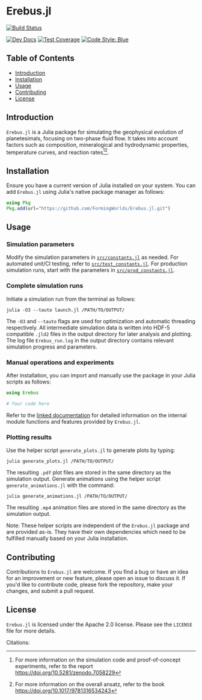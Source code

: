 # Erebus.jl

[![Build Status](https://github.com/formingworlds/Erebus.jl/actions/workflows/CI.yml/badge.svg?branch=main)](https://github.com/formingworlds/Erebus.jl/actions/workflows/CI.yml?query=branch%3Amain)
<!-- [![Stable Docs](https://img.shields.io/badge/docs-stable-blue.svg)](https://formingworlds.github.io/Erebus.jl/stable) -->
[![Dev Docs](https://img.shields.io/badge/docs-dev-blue.svg)](https://formingworlds.github.io/Erebus.jl/dev)
[![Test Coverage](https://codecov.io/gh/formingworlds/Erebus.jl/branch/main/graph/badge.svg)](https://codecov.io/gh/formingworlds/Erebus.jl)
[![Code Style: Blue](https://img.shields.io/badge/code%20style-blue-4495d1.svg)](https://github.com/invenia/BlueStyle)

## Table of Contents
- [Introduction](#introduction)
- [Installation](#installation)
- [Usage](#usage)
- [Contributing](#contributing)
- [License](#license)

## Introduction
`Erebus.jl` is a Julia package for simulating the geophysical evolution of planetesimals, focusing on two-phase fluid flow. It takes into account factors such as composition, mineralogical and hydrodynamic properties, temperature curves, and reaction rates[^1][^2].

## Installation
Ensure you have a current version of Julia installed on your system. You can add `Erebus.jl` using Julia's native package manager as follows:

```julia
using Pkg
Pkg.add(url="https://github.com/FormingWorlds/Erebus.jl.git")
```

## Usage

### Simulation parameters
Modify the simulation parameters in [```src/constants.jl```](src/constants.jl) as needed. For automated unit/CI testing, refer to [```src/test_constants.jl```](src/test_constants.jl). For production simulation runs, start with the parameters in [```src/prod_constants.jl```](src/prod_constants.jl).

### Complete simulation runs
Initiate a simulation run from the terminal as follows:
```
julia -O3 --tauto launch.jl /PATH/TO/OUTPUT/
```
The `-O3` and `--tauto` flags are used for optimization and automatic threading respectively. All intermediate simulation data is written into HDF-5 compatible ```.jld2``` files in the output directory for later analysis and plotting. The log file ```Erebus_run.log``` in the output directory contains relevant simulation progress and parameters.

### Manual operations and experiments
After installation, you can import and manually use the package in your Julia scripts as follows:

```julia
using Erebus

# Your code here
```

Refer to the [linked documentation](https://formingworlds.github.io/Erebus.jl/dev) for detailed information on the internal module functions and features provided by `Erebus.jl`.

### Plotting results

Use the helper script ```generate_plots.jl``` to generate plots by typing:
```
julia generate_plots.jl /PATH/TO/OUTPUT/
```

The resulting ```.pdf``` plot files are stored in the same directory as the simulation output. Generate animations using the helper script ```generate_animations.jl``` with the command:
```
julia generate_animations.jl /PATH/TO/OUTPUT/
```
The resulting ```.mp4``` animation files are stored in the same directory as the simulation output.

Note: These helper scripts are independent of the ```Erebus.jl``` package and are provided as-is. They have their own dependencies which need to be fulfilled manually based on your Julia installation.

## Contributing
Contributions to `Erebus.jl` are welcome. If you find a bug or have an idea for an improvement or new feature, please open an issue to discuss it. If you'd like to contribute code, please fork the repository, make your changes, and submit a pull request.

## License
`Erebus.jl` is licensed under the Apache 2.0 license. Please see the `LICENSE` file for more details.

Citations:
[^1]: For more information on the simulation code and proof-of-concept experiments, refer to the report https://doi.org/10.5281/zenodo.7058229
[^2]: For more information on the overall ansatz, refer to the book https://doi.org/10.1017/9781316534243
